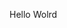 Hello Wolrd






























































































































































































































































































































































































































































































































































































































































































































































































































































































































































































































































































































































































































































































































































































































































































































































































































































































































































































































































